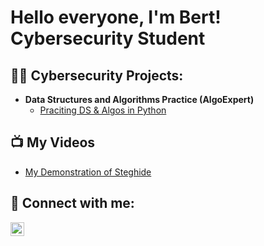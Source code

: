 <h1>Hello everyone, I'm Bert! <br/><a>Cybersecurity Student </a>

<h2>👨‍💻 Cybersecurity Projects:</h2>

- <b>Data Structures and Algorithms Practice (AlgoExpert)</b>
  - [Praciting DS & Algos in Python](https://github.com/joshmadakor1/Algorithms-Practice)

<h2>📺 My Videos</h2>

- [My Demonstration of Steghide](https://drive.google.com/file/d/1Oygh1nMA6CXUYTvi_0l4-c_1nL4rESWz/view?usp=sharing)


<h2> 🤳 Connect with me:</h2>

[<img align="left" alt="JoshMadakor | LinkedIn" width="22px" src="https://cdn.jsdelivr.net/npm/simple-icons@v3/icons/linkedin.svg" />][linkedin]


[linkedin]: www.linkedin.com/in/✌️albert-garcia-95172225a

